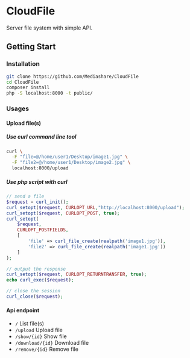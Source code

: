 # CloudFile
Server file system with simple API.
## Getting Start
### Installation
```bash
git clone https://github.com/Mediashare/CloudFile
cd CloudFile
composer install
php -S localhost:8000 -t public/
```
### Usages
#### Upload file(s)
##### Use curl command line tool
```bash
curl \
  -F "file=@/home/user1/Desktop/image1.jpg" \
  -F "file2=@/home/user1/Desktop/image2.jpg" \
  localhost:8000/upload
```
##### Use php script with curl
```php
// send a file
$request = curl_init();
curl_setopt($request, CURLOPT_URL,"http://localhost:8000/upload");
curl_setopt($request, CURLOPT_POST, true);
curl_setopt(
    $request,
    CURLOPT_POSTFIELDS,
    [
        'file' => curl_file_create(realpath('image1.jpg')),
        'file2' => curl_file_create(realpath('image1.jpg'))
    ]
);

// output the response
curl_setopt($request, CURLOPT_RETURNTRANSFER, true);
echo curl_exec($request);

// close the session
curl_close($request);
```
#### Api endpoint
* ``/`` List file(s)
* ``/upload`` Upload file
* ``/show/{id}`` Show file
* ``/download/{id}`` Download file
* ``/remove/{id}`` Remove file